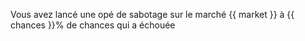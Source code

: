 Vous avez lancé une opé de sabotage sur le marché {{ market }} à {{ chances }}% de chances qui a échouée
